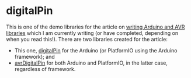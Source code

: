 # digitalPin
This is one of the demo libraries for the article on [writing Arduino and AVR libraries](https://github.com/NormanDunbar/WritingLibraries) which I am currently writing (or have completed, depending on when you read this!). There are two libraries created for the article:

* This one, [digitalPin](https://github.com/NormanDunbar/digitalPin) for the Arduino (or PlatformIO using the Arduino framework); and 
* [avrDigitalPin](https://github.com/NormanDunbar/avrDigitalPin) for both Arduino and PlatformIO, in the latter case, regardless of framework.
